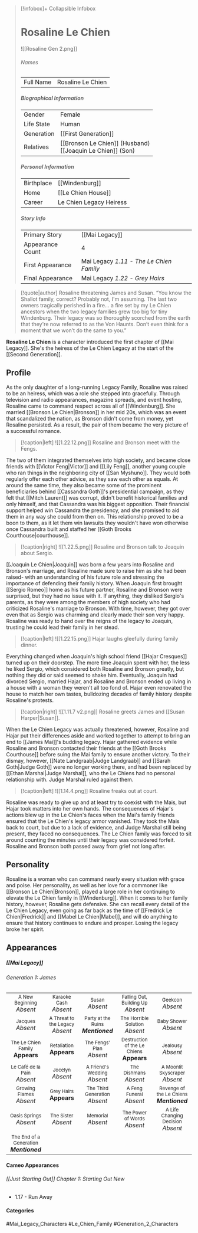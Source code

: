 > [!infobox]+ Collapsible Infobox
> # Rosaline Le Chien
> ![[Rosaline Gen 2.png]] 
> ###### Names 
> |  |  | 
> | ---- | ---- | 
> | Full Name | Rosaline Le Chien | 
>
> ##### Biographical Information
> |  |  | 
> | ---- | ---- | 
> | Gender | Female | 
> | Life State | Human |
> | Generation | [[First Generation]] |
> | Relatives | [[Bronson Le Chien]] (Husband)<br>[[Joaquin Le Chien]] (Son)
> 
> ##### Personal Information
> |  |  | 
> | ---- | ---- | 
> | Birthplace |[[Windenburg]]| 
> | Home |[[Le Chien House]]| 
> | Career | Le Chien Legacy Heiress | 
> 
> ##### Story Info
> |  |  | 
> | ---- | ---- | 
> | Primary Story | [[Mai Legacy]] | 
> | Appearance Count | 4 | 
> | First Appearance | Mai Legacy *1.11 - The Le Chien Family*
> | Final Appearance | Mai Legacy *1.22 - Grey Hairs*

> [!quote|author] Rosaline threatening James and Susan.
> “You know the Shallot family, correct? Probably not, I'm assuming. The last two owners tragically perished in a fire… a fire set by my Le Chien ancestors when the two legacy families grew too big for tiny Windenburg. Their legacy was so thoroughly scorched from the earth that they're now referred to as the Von Haunts. Don’t even think for a moment that we won’t do the same to you.”

**Rosaline Le Chien** is a character introduced the first chapter of [[Mai Legacy]]. She's the heiress of the Le Chien Legacy at the start of the [[Second Generation]].

## Profile
As the only daughter of a long-running Legacy Family, Rosaline was raised to be an heiress, which was a role she stepped into gracefully. Through television and radio appearances, magazine spreads, and event hosting, Rosaline came to command respect across all of [[Windenburg]]. She married [[Bronson Le Chien|Bronson]] in her mid 20s, which was an event that scandalized the nation, as Bronson didn't come from money, yet Rosaline persisted. As a result, the pair of them became the very picture of a successful romance.

> [!caption|left]
> ![[1.22.12.png]] 
> Rosaline and Bronson meet with the Fengs.

The two of them integrated themselves into high society, and became close friends with [[Victor Feng|Victor]] and [[Lily Feng]], another young couple who ran things in the neighboring city of [[San Myshuno]].  They would both regularly offer each other advice, as they saw each other as equals. At around the same time, they also became some of the prominent beneficiaries behind [[Cassandra Goth]]'s presidential campaign, as they felt that [[Mitch Laurent]] was corrupt, didn't benefit historical families and only himself, and that Cassandra was his biggest opposition. Their financial support helped win Cassandra the presidency, and she promised to aid them in any way she could from then on. This relationship proved to be a boon to them, as it let them win lawsuits they wouldn't have won otherwise once Cassandra built and staffed her [[Goth Brooks Courthouse|courthouse]].

> [!caption|right]
> ![[1.22.5.png]] 
> Rosaline and Bronson talk to Joaquin about Sergio.

[[Joaquin Le Chien|Joaquin]] was born a few years into Rosaline and Bronson's marriage, and Rosaline made sure to raise him as she had been raised- with an understanding of his future role and stressing the importance of defending their family history. When Joaquin first brought [[Sergio Romeo]] home as his future partner, Rosaline and Bronson were surprised, but they had no issue with it. If anything, they disliked Sergio's parents, as they were among the members of high society who had criticized Rosaline's marriage to Bronson. With time, however, they got over even that as Sergio was charming and clearly made their son very happy. Rosaline was ready to hand over the reigns of the legacy to Joaquin, trusting he could lead their family in her stead.

> [!caption|left]
> ![[1.22.15.png]] 
> Hajar laughs gleefully during family dinner.

Everything changed when Joaquin's high school friend [[Hajar Cresques]] turned up on their doorstep. The more time Joaquin spent with her, the less he liked Sergio, which considered both Rosaline and Bronson greatly, but nothing they did or said seemed to shake him. Eventually, Joaquin had divorced Sergio, married Hajar, and Rosaline and Bronson ended up living in a house with a woman they weren't all too fond of. Hajar even renovated the house to match her own tastes, bulldozing decades of family history despite Rosaline's protests.

> [!caption|right]
> ![[1.11.7 v2.png]] 
> Rosaline greets James and [[Susan Harper|Susan]].

When the Le Chien Legacy was actually threatened, however, Rosaline and Hajar put their differences aside and worked together to attempt to bring an end to [[James Mai]]'s budding legacy. Hajar gathered evidence while Rosaline and Bronson contacted their friends at the [[Goth Brooks Courthouse]] before suing the Mai family to ensure another victory. To their dismay, however, [[Nate Landgraab|Judge Landgraab]] and [[Sarah Goth|Judge Goth]] were no longer working there, and had been replaced by [[Ethan Marshal|Judge Marshal]], who the Le Chiens had no personal relationship with. Judge Marshal ruled against them.

> [!caption|left]
> ![[1.14.4.png]] 
> Rosaline freaks out at court.

Rosaline was ready to give up and at least try to coexist with the Mais, but Hajar took matters into her own hands. The consequences of Hajar's actions blew up in the Le Chien's faces when the Mai's family friends ensured that the Le Chien's legacy armor vanished. They took the Mais back to court, but due to a lack of evidence, and Judge Marshal still being present, they faced no consequences. The Le Chien family was forced to sit around counting the minutes until their legacy was considered forfeit. Rosaline and Bronson both passed away from grief not long after.

## Personality
Rosaline is a woman who can command nearly every situation with grace and poise. Her personality, as well as her love for a commoner like [[Bronson Le Chien|Bronson]], played a large role in her continuing to elevate the Le Chien family in [[Windenburg]]. When it comes to her family history, however, Rosaline gets defensive. She can recall every detail of the Le Chien Legacy, even going as far back as the time of [[Fredrick Le Chien|Fredrick]] and [[Mabel Le Chien|Mabel]], and will do anything to ensure that history continues to endure and prosper. Losing the legacy broke her spirit.

## Appearances
##### [[Mai Legacy]]
###### Generation 1: James
|                                                                       |     |     |     |     |
| --------------------------------------------------------------------- | --- | --- | --- | --- |
| <center><font size=2>A New Beginning<br><font size=3>*Absent*  | <center><font size=2>Karaoke Cash<br><font size=3>*Absent* | <center><font size=2>Susan<br><font size=3>*Absent* | <center><font size=2>Falling Out, Building Up<br><font size=3>*Absent*| <center><font size=2>Geekcon<br><font size=3>*Absent* |
| <center><font size=2>Jacques<br><font size=3>*Absent*  | <center><font size=2>A Threat to the Legacy<br><font size=3>*Absent* | <center><font size=2>Party at the Ruins<br><font size=3>***Mentioned*** | <center><font size=2>The Horrible Solution<br><font size=3>*Absent*| <center><font size=2>Baby Shower<br><font size=3>*Absent*|
| <center><font size=2>The Le Chien Family<br><font size=3>**Appears**  | <center><font size=2>Retaliation<br><font size=3>**Appears**| <center><font size=2>The Fengs' Plan<br><font size=3>*Absent* | <center><font size=2>Destruction of the Le Chiens<br><font size=3>**Appears**| <center><font size=2>Jealousy<br><font size=3>*Absent* |
| <center><font size=2>Le Café de la Pain<br><font size=3>*Absent*  | <center><font size=2>Jocelyn<br><font size=3>*Absent* | <center><font size=2>A Friend's Wedding<br><font size=3>*Absent* | <center><font size=2>The Dishmans<br><font size=3>*Absent* | <center><font size=2>A Moonlit Skyscraper<br><font size=3>*Absent* |
| <center><font size=2>Growing Flames<br><font size=3>*Absent* | <center><font size=2>Grey Hairs<br><font size=3>**Appears**  | <center><font size=2>The Third Generation<br><font size=3>*Absent* | <center><font size=2>A Feng Funeral<br><font size=3>*Absent* | <center><font size=2>Revenge of the Le Chiens<br><font size=3>***Mentioned***|
| <center><font size=2>Oasis Springs<br><font size=3>*Absent*  | <center><font size=2>The Sister<br><font size=3>*Absent*| <center><font size=2>Memorial<br><font size=3>*Absent* | <center><font size=2>The Power of Words<br><font size=3>*Absent*| <center><font size=2>A Life Changing Decision<br><font size=3>*Absent* |
| <center><font size=2>The End of a Generation<br><font size=3>***Mentioned***  |

#### Cameo Appearances
###### [[Just Starting Out]] Chapter 1: Starting Out New
- 1.17 - Run Away

#### Categories
#Mai_Legacy_Characters #Le_Chien_Family #Generation_2_Characters